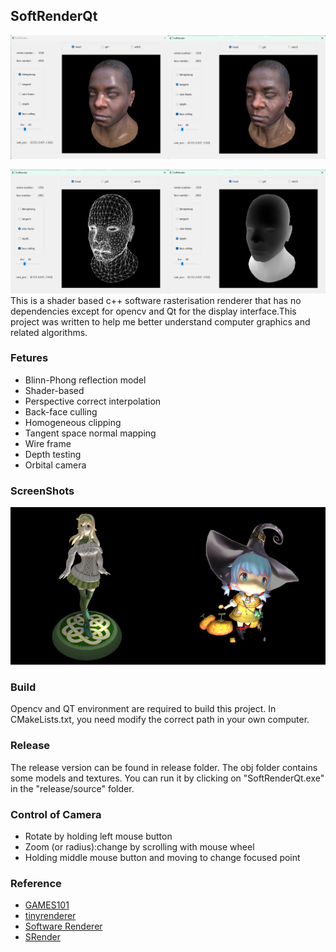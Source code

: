 ## SoftRenderQt
<img src="https://github.com/shiyin1014/SoftRenderQt/blob/main/image/phong.png" height="50%" width="50%" alt="" /><img src="https://github.com/shiyin1014/SoftRenderQt/blob/main/image/normal.png" height="50%" width="50%" alt="" />

<img src="https://github.com/shiyin1014/SoftRenderQt/blob/main/image/wire_frame.png" height="50%" width="50%" alt="" /><img src="https://github.com/shiyin1014/SoftRenderQt/blob/main/image/depth.png" height="50%" width="50%" alt="" />
This is a shader based c++ software rasterisation renderer that has no dependencies except for opencv and Qt for the display interface.This project was written to help me better understand computer graphics and related algorithms.

### Fetures
* Blinn-Phong reflection model
* Shader-based
* Perspective correct interpolation
* Back-face culling
* Homogeneous clipping
* Tangent space normal mapping
* Wire frame
* Depth testing
* Orbital camera

### ScreenShots
<img src="https://github.com/shiyin1014/SoftRenderQt/blob/main/image/elfgirl.png" width = "50%" height="50%" alt=""/><img src="https://github.com/shiyin1014/SoftRenderQt/blob/main/image/witch.png" width = "50%" height="50%" alt=""/>



### Build
Opencv and QT environment are required to build this project.
In CMakeLists.txt, you need modify the correct path in your own computer.


### Release
The release version can be found in release folder.
The obj folder contains some models and textures.
You can run it by clicking on "SoftRenderQt.exe" in the "release/source" folder.

### Control of Camera
* Rotate by holding left mouse button
* Zoom (or radius):change by scrolling with mouse wheel
* Holding middle mouse button and moving to change focused point

### Reference
* [GAMES101](http://games-cn.org/intro-graphics/)
* [tinyrenderer](https://github.com/ssloy/tinyrenderer)
* [Software Renderer](https://github.com/zauonlok/renderer)
* [SRender](https://github.com/SunXLei/SRender)
